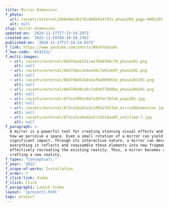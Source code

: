```yaml
---
title: Mirror Dimension
f_photo:
  url: /assets/external/668e8ee3b1f6c666b414797a_phase204_page-0001201.jpg
  alt: null
slug: mirror-dimension
updated-on: '2024-11-17T17:13:34.547Z'
created-on: '2022-11-29T04:30:20.336Z'
published-on: '2024-11-17T17:14:24.637Z'
f_link: https://www.youtube.com/shorts/N9sFYeDzo4c
f_hex-code: '#14151c'
f_multi-images:
  - url: /assets/external/66d7daeb1511ae70e07b0cf8_phase201.png
    alt: null
  - url: /assets/external/66d7daeca54ee50c7a91ab9f_phase202.png
    alt: null
  - url: /assets/external/66d7db453a0cbaf8a9d5053e_phase203201.png
    alt: null
  - url: /assets/external/66d7db48cd8cfa936f7b40ba_phase204201.png
    alt: null
  - url: /assets/external/672ce3091c6bfa20fec78fa4_page202.jpg
    alt: null
  - url: /assets/external/672ce2ba41a3c2d03a7b33a4_mirro20dimension.jpg
    alt: null
  - url: /assets/external/672ce2ce8a92afc32d1daa45_untitled-7.jpg
    alt: null
f_paragraph: >-
  A mirror is a powerful tool for creating stunning visual effects and altering
  how we perceive a space. Even a small rotation of a mirror can yield a
  significant impact. Through its interactive nature, a mirror can deconstruct
  everything it reflects and reassemble these elements into new fragments,
  effectively recreating the existing reality. Thus, a mirror becomes a tool for
  crafting a new reality.
f_types: "Conceptual\_"
f_year: '2022'
f_scope-of-works: Installation
f_order: 7
f_click-link: Video
f_click: Click
f_paragraph1: Launch Video
layout: '[project].html'
tags: project
---
```




